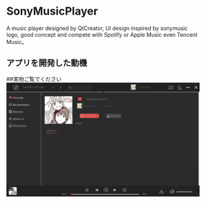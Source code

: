 # SonyMusicPlayer
A music player designed by QtCreator, UI design inspired by sonymusic logo, good concept and compete with Spotify or Apple Music even Tencent Music。

## アプリを開発した動機

##実物ご覧でください
![image](d8af38cb0bd9295c3e7fb7f31f313be1.png)
